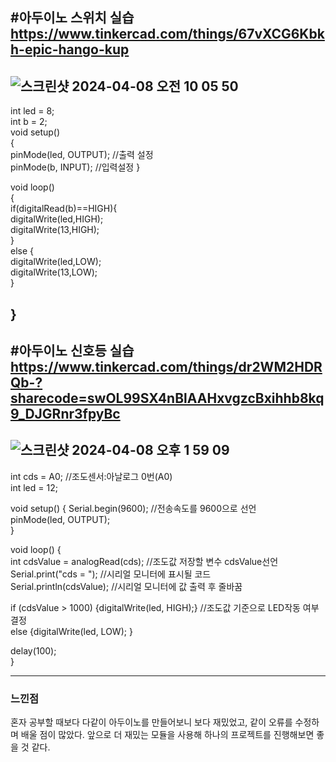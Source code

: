 #아두이노 스위치 실습    
https://www.tinkercad.com/things/67vXCG6Kbkh-epic-hango-kup
---
![스크린샷 2024-04-08 오전 10 05 50](https://github.com/sejongsmarcle/2024_Spring_SMARCLE_Snaegi_Study/assets/80825434/16ebc03c-f93a-4a65-90a2-ee4485cf9e9f)
---
int led = 8;    
int b = 2;    
void setup()    
{    
  pinMode(led, OUTPUT);  //출력 설정  
  pinMode(b, INPUT);   //입력설정
}   
   
void loop()   
{   
  if(digitalRead(b)==HIGH){   
    digitalWrite(led,HIGH);   
    digitalWrite(13,HIGH);   
  }   
  else {   
    	digitalWrite(led,LOW);   
       digitalWrite(13,LOW);    
  }    
  
}    
---
#아두이노 신호등 실습    
https://www.tinkercad.com/things/dr2WM2HDRQb-?sharecode=swOL99SX4nBlAAHxvgzcBxihhb8kq9_DJGRnr3fpyBc
---
![스크린샷 2024-04-08 오후 1 59 09](https://github.com/sejongsmarcle/2024_Spring_SMARCLE_Snaegi_Study/assets/80825434/9a77e08a-078b-40d0-9ed5-11fb250add74)
---
int cds = A0;		//조도센서:아날로그 0번(A0)       
int led = 12;     

void setup() {
	Serial.begin(9600);		//전송속도를 9600으로 선언     
	pinMode(led, OUTPUT);     
	}     
     
void loop() {     
  int cdsValue = analogRead(cds);	//조도값 저장할 변수 cdsValue선언     
  Serial.print("cds = ");		//시리얼 모니터에 표시될 코드     
  Serial.println(cdsValue); //시리얼 모니터에 값 출력 후 줄바꿈     
       
  if (cdsValue > 1000) {digitalWrite(led, HIGH);}	//조도값 기준으로 LED작동 여부 결정     
  else {digitalWrite(led, LOW);  }     
       
  delay(100);     
}    

---
### 느낀점   
혼자 공부할 때보다 다같이 아두이노를 만들어보니 보다 재밌었고, 같이 오류를 수정하며 배울 점이 많았다. 앞으로 더 재밌는 모듈을 사용해 하나의 프로젝트를 진행해보면 좋을 것 같다.
